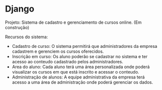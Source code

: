 # Django

Projeto: Sistema de cadastro e gerenciamento de cursos online.  (Em construção)

Recursos do sistema: <br>
- Cadastro de curso: O sistema permitirá que administradores da empresa cadastrem e gerenciem os cursos oferecidos. <br>
- Inscrição em curso: Os aluno poderão se cadastrar no sistema e ter acesso ao conteudo cadastrado pelos administradores. <br>
- Area do aluno: Cada aluno terá uma área personalizada onde poderá visualizar os cursos em que está inscrito e acessar o conteudo. <br>
- Administração de alunos: A equipe administrativa da empresa terá acesso a uma área de administração onde poderá gerenciar os dados. <br>


